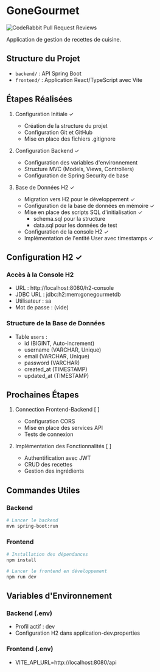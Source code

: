 # GoneGourmet

![CodeRabbit Pull Request Reviews](https://img.shields.io/coderabbit/prs/github/cheikh-kebe/GoneGourmet?utm_source=oss&utm_medium=github&utm_campaign=cheikh-kebe%2FGoneGourmet&labelColor=171717&color=FF570A&link=https%3A%2F%2Fcoderabbit.ai&label=CodeRabbit+Reviews)

Application de gestion de recettes de cuisine.

## Structure du Projet

- `backend/` : API Spring Boot
- `frontend/` : Application React/TypeScript avec Vite

## Étapes Réalisées

1. Configuration Initiale ✓

   - Création de la structure du projet
   - Configuration Git et GitHub
   - Mise en place des fichiers .gitignore

2. Configuration Backend ✓

   - Configuration des variables d'environnement
   - Structure MVC (Models, Views, Controllers)
   - Configuration de Spring Security de base

3. Base de Données H2 ✓
   - Migration vers H2 pour le développement ✓
   - Configuration de la base de données en mémoire ✓
   - Mise en place des scripts SQL d'initialisation ✓
     - schema.sql pour la structure
     - data.sql pour les données de test
   - Configuration de la console H2 ✓
   - Implémentation de l'entité User avec timestamps ✓

## Configuration H2 ✓

### Accès à la Console H2

- URL : http://localhost:8080/h2-console
- JDBC URL : jdbc:h2:mem:gonegourmetdb
- Utilisateur : sa
- Mot de passe : (vide)

### Structure de la Base de Données

- Table `users` :
  - id (BIGINT, Auto-increment)
  - username (VARCHAR, Unique)
  - email (VARCHAR, Unique)
  - password (VARCHAR)
  - created_at (TIMESTAMP)
  - updated_at (TIMESTAMP)

## Prochaines Étapes

1. Connection Frontend-Backend [ ]

   - Configuration CORS
   - Mise en place des services API
   - Tests de connexion

2. Implémentation des Fonctionnalités [ ]
   - Authentification avec JWT
   - CRUD des recettes
   - Gestion des ingrédients

## Commandes Utiles

### Backend

```bash
# Lancer le backend
mvn spring-boot:run
```

### Frontend

```bash
# Installation des dépendances
npm install

# Lancer le frontend en développement
npm run dev
```

## Variables d'Environnement

### Backend (.env)

- Profil actif : dev
- Configuration H2 dans application-dev.properties

### Frontend (.env)

- VITE_API_URL=http://localhost:8080/api
